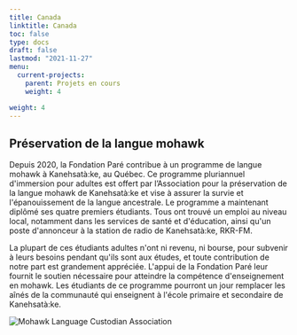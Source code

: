 ```yaml
---
title: Canada
linktitle: Canada
toc: false
type: docs
draft: false
lastmod: "2021-11-27"
menu:
  current-projects:
    parent: Projets en cours
    weight: 4

weight: 4
---
```


## Préservation de la langue mohawk  

Depuis 2020, la Fondation Paré contribue à un programme de langue mohawk à Kanehsatà:ke, au Québec. Ce programme pluriannuel d'immersion pour adultes est offert par l’Association pour la préservation de la langue mohawk de Kanehsatà:ke et vise à assurer la survie et l'épanouissement de la langue ancestrale. Le programme a maintenant diplômé ses quatre premiers étudiants. Tous ont trouvé un emploi au niveau local, notamment dans les services de santé et d'éducation, ainsi qu'un poste d'annonceur à la station de radio de Kanehsatà:ke, RKR-FM.

La plupart de ces étudiants adultes n'ont ni revenu, ni bourse, pour subvenir à leurs besoins pendant qu'ils sont aux études, et toute contribution de notre part est grandement appréciée. L'appui de la Fondation Paré leur fournit le soutien nécessaire pour atteindre la compétence d'enseignement en mohawk. Les étudiants de ce programme pourront un jour remplacer les aînés de la communauté qui enseignent à l'école primaire et secondaire de Kanehsatà:ke.  

![Mohawk Language Custodian Association](/img/Canada/MLP.jpg)
